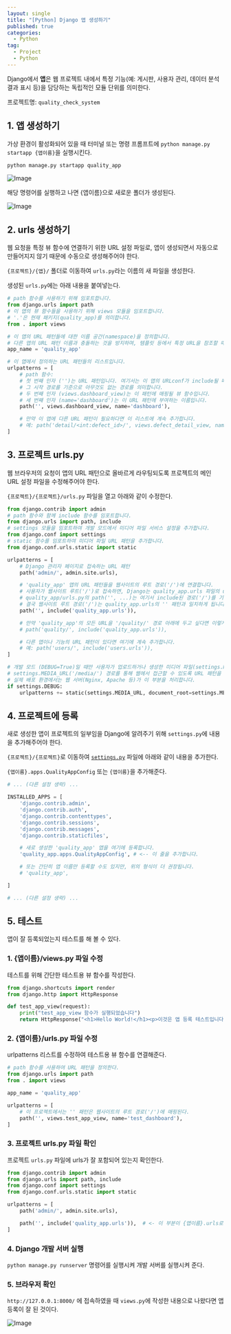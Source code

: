 ```yaml
---
layout: single
title: "[Python] Django 앱 생성하기"
published: true
categories:
  - Python
tag:
  - Project
  - Python
---
```


Django에서 **앱**은 웹 프로젝트 내에서 특정 기능(예: 게시판, 사용자 관리, 데이터 분석 결과 표시 등)을 담당하는 독립적인 모듈 단위를 의미한다.

프로젝트명: `quality_check_system`

## 1. 앱 생성하기

가상 환경이 활성화되어 있을 때 터미널 또는 명령 프롬프트에 `python manage.py startapp {앱이름}`을 실행시킨다.

```python
python manage.py startapp quality_app
```

![Image](https://github.com/user-attachments/assets/caf5b64b-3c15-4d5d-8202-5c8f0e33d5ce)

해당 명령어를 실행하고 나면 {앱이름}으로 새로운 폴더가 생성된다.

![Image](https://github.com/user-attachments/assets/80f2e06d-8af4-4fe5-a94f-b8549d7b72a2)

## 2. urls 생성하기

웹 요청을 특정 뷰 함수에 연결하기 위한 URL 설정 파일로, 앱이 생성되면서 자동으로 만들어지지 않기 때문에 수동으로 생성해주어야 한다.

`{프로젝트}/{앱}/` 폴더로 이동하여 `urls.py`라는 이름의 새 파일을 생성한다.

생성된 `urls.py`에는 아래 내용을 붙여넣는다.

```python
# path 함수를 사용하기 위해 임포트합니다.
from django.urls import path
# 이 앱의 뷰 함수들을 사용하기 위해 views 모듈을 임포트합니다.
# '.'은 현재 패키지(quality_app)를 의미합니다.
from . import views

# 이 앱의 URL 패턴들에 대한 이름 공간(namespace)을 정의합니다.
# 다른 앱의 URL 패턴 이름과 충돌하는 것을 방지하며, 템플릿 등에서 특정 URL을 참조할 때 유용합니다.
app_name = 'quality_app'

# 이 앱에서 정의하는 URL 패턴들의 리스트입니다.
urlpatterns = [
    # path 함수:
    # 첫 번째 인자 ('')는 URL 패턴입니다. 여기서는 이 앱의 URLconf가 include될 때
    # 그 시작 경로를 기준으로 아무것도 없는 경로를 의미합니다.
    # 두 번째 인자 (views.dashboard_view)는 이 패턴에 매핑될 뷰 함수입니다.
    # 세 번째 인자 (name='dashboard')는 이 URL 패턴에 부여하는 이름입니다.
    path('', views.dashboard_view, name='dashboard'),

    # 만약 이 앱에 다른 URL 패턴이 필요하다면 이 리스트에 계속 추가합니다.
    # 예: path('detail/<int:defect_id>/', views.defect_detail_view, name='detail'),
]

```

## 3. 프로젝트 urls.py

웹 브라우저의 요청이 앱의 URL 패턴으로 올바르게 라우팅되도록 프로젝트의 메인 URL 설정 파일을 수정해주어야 한다.

`{프로젝트}/{프로젝트}/urls.py` 파일을 열고 아래와 같이 수정한다.

```python
from django.contrib import admin
# path 함수와 함께 include 함수를 임포트합니다.
from django.urls import path, include
# settings 모듈을 임포트하여 개발 모드에서 미디어 파일 서비스 설정을 추가합니다.
from django.conf import settings
# static 함수를 임포트하여 미디어 파일 URL 패턴을 추가합니다.
from django.conf.urls.static import static

urlpatterns = [
    # Django 관리자 페이지로 접속하는 URL 패턴
    path('admin/', admin.site.urls),

    # 'quality_app' 앱의 URL 패턴들을 웹사이트의 루트 경로('/')에 연결합니다.
    # 사용자가 웹사이트 루트('/')로 접속하면, Django는 quality_app.urls 파일의 urlpatterns를 확인합니다.
    # quality_app/urls.py의 path('', ...)는 여기서 include된 경로('/')를 기준으로 다시 '' 이므로
    # 결국 웹사이트 루트 경로('/')는 quality_app.urls의 '' 패턴과 일치하게 됩니다.
    path('', include('quality_app.urls')),

    # 만약 'quality_app'의 모든 URL을 '/quality/' 경로 아래에 두고 싶다면 이렇게 합니다.
    # path('quality/', include('quality_app.urls')),

    # 다른 앱이나 기능의 URL 패턴이 있다면 여기에 계속 추가합니다.
    # 예: path('users/', include('users.urls')),
]

# 개발 모드 (DEBUG=True)일 때만 사용자가 업로드하거나 생성한 미디어 파일(settings.MEDIA_ROOT에 있는 파일)을
# settings.MEDIA_URL('/media/') 경로를 통해 웹에서 접근할 수 있도록 URL 패턴을 추가합니다.
# 실제 배포 환경에서는 웹 서버(Nginx, Apache 등)가 이 부분을 처리합니다.
if settings.DEBUG:
    urlpatterns += static(settings.MEDIA_URL, document_root=settings.MEDIA_ROOT)

```

## 4. 프로젝트에 등록

새로 생성한 앱이 프로젝트의 일부임을 Django에 알려주기 위해 `settings.py`에 내용을 추가해주어야 한다.

`{프로젝트}/{프로젝트}`로 이동하여 [`settings.py`](http://settings.py) 파일에 아래와 같이 내용을 추가한다.

`{앱이름}.apps.QualityAppConfig` 또는 `{앱이름}`을 추가해준다.

```python
# ... (다른 설정 생략) ...

INSTALLED_APPS = [
    'django.contrib.admin',
    'django.contrib.auth',
    'django.contrib.contenttypes',
    'django.contrib.sessions',
    'django.contrib.messages',
    'django.contrib.staticfiles',

    # 새로 생성한 'quality_app' 앱을 여기에 등록합니다.
    'quality_app.apps.QualityAppConfig', # <-- 이 줄을 추가합니다.

    # 또는 간단히 앱 이름만 등록할 수도 있지만, 위의 형식이 더 권장됩니다.
    # 'quality_app',

]

# ... (다른 설정 생략) ...

```

## 5. 테스트

앱이 잘 등록되었는지 테스트를 해 볼 수 있다.

### 1. {앱이름}/views.py 파일 수정

테스트를 위해 간단한 테스트용 뷰 함수를 작성한다.

```python
from django.shortcuts import render
from django.http import HttpResponse

def test_app_view(request):
    print("test_app_view 함수가 실행되었습니다")
    return HttpResponse("<h1>Hello World!</h1><p>이것은 앱 등록 테스트입니다.</p>")

```

### 2. {앱이름}/urls.py 파일 수정

urlpatterns 리스트를 수정하여 테스트용 뷰 함수를 연결해준다.

```python
# path 함수를 사용하여 URL 패턴을 정의한다.
from django.urls import path
from . import views

app_name = 'quality_app'

urlpatterns = [
    # 이 프로젝트에서는 '' 패턴은 웹사이트의 루트 경로('/')에 매핑된다.
    path('', views.test_app_view, name='test_dashboard'),
]
```

### 3. 프로젝트 urls.py 파일 확인

프로젝트 `urls.py` 파일에 urls가 잘 포함되어 있는지 확인한다.

```python
from django.contrib import admin
from django.urls import path, include
from django.conf import settings
from django.conf.urls.static import static

urlpatterns = [
    path('admin/', admin.site.urls),

    path('', include('quality_app.urls')),  # <- 이 부분이 {앱이름}.urls로 되어있는지 확인!
]

```

### 4. Django 개발 서버 실행

`python manage.py runserver`  명령어를 실행시켜 개발 서버를 실행시켜 준다.

### 5. 브라우저 확인

`http://127.0.0.1:8000/` 에 접속하였을 때 `views.py`에 작성한 내용으로 나왔다면 앱 등록이 잘 된 것이다.

![Image](https://github.com/user-attachments/assets/d139a026-e76d-4496-aae6-f524df627f0f)
